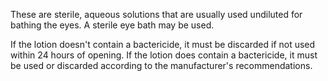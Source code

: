 These are sterile, aqueous solutions that are usually used undiluted for bathing the eyes. A sterile eye bath may be used.

If the lotion doesn't contain a bactericide, it must be discarded if not used within 24 hours of opening. If the lotion does contain a bactericide, it must be used or discarded according to the manufacturer's recommendations.
